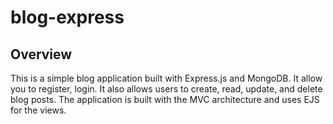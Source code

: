 # blog-express

## Overview

This is a simple blog application built with Express.js and MongoDB. It allow you to register, login. It also allows users to create, read, update, and delete blog posts. The application is built with the MVC architecture and uses EJS for the views.